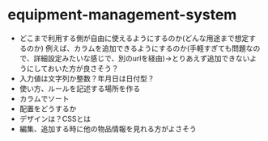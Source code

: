 # equipment-management-system

- どこまで利用する側が自由に使えるようにするのか(どんな用途まで想定するのか)
例えば、カラムを追加できるようにするのか(手軽すぎても問題なので、詳細設定みたいな感じで、別のurlを経由)→とりあえず追加できないようにしておいた方が良さそう？
- 入力値は文字列か整数？年月日は日付型？
- 使い方、ルールを記述する場所を作る
- カラムでソート
- 配置をどうするか
- デザインは？CSSとは
- 編集、追加する時に他の物品情報を見れる方がよさそう